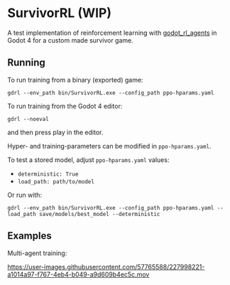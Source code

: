 # SurvivorRL (WIP)
A test implementation of reinforcement learning with [godot_rl_agents](https://github.com/edbeeching/godot_rl_agents) in Godot 4 for a custom made survivor game.


## Running
To run training from a binary (exported) game:
```
gdrl --env_path bin/SurvivorRL.exe --config_path ppo-hparams.yaml
```

To run training from the Godot 4 editor:
```
gdrl --noeval
```
and then press play in the editor.


Hyper- and training-parameters can be modified in `ppo-hparams.yaml`.

To test a stored model, adjust `ppo-hparams.yaml` values:

* `deterministic: True`
* `load_path: path/to/model`

Or run with:
```
gdrl --env_path bin/SurvivorRL.exe --config_path ppo-hparams.yaml --load_path save/models/best_model --deterministic
```

## Examples
Multi-agent training:


https://user-images.githubusercontent.com/57765588/227998221-a1014a97-f767-4eb4-b049-a9d609b4ec5c.mov

